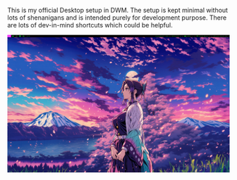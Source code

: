 This is my official Desktop setup in DWM. The setup is kept minimal without lots of shenanigans and is intended purely for development purpose. There are lots of dev-in-mind shortcuts which could be helpful.

![Desktop](desktop.png)